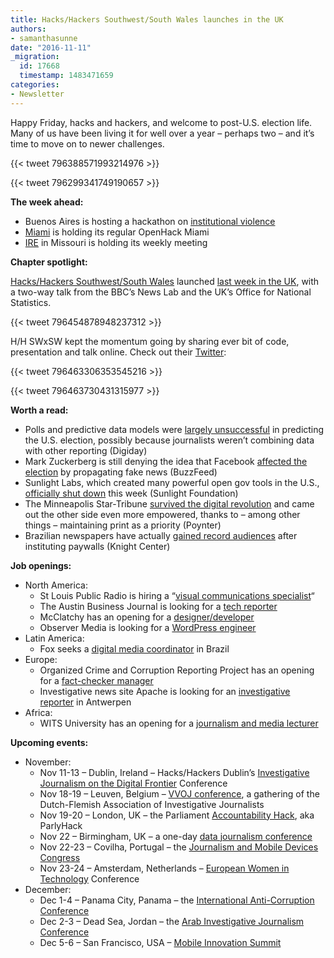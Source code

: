 ```yaml
---
title: Hacks/Hackers Southwest/South Wales launches in the UK
authors:
- samanthasunne
date: "2016-11-11"
_migration:
  id: 17668
  timestamp: 1483471659
categories:
- Newsletter
---
```


Happy Friday, hacks and hackers, and welcome to post-U.S. election life. Many of us have been living it for well over a year &#8211; perhaps two &#8211; and it&#8217;s time to move on to newer challenges.

{{< tweet 796388571993214976 >}}

{{< tweet 796299341749190657 >}}

**The week ahead:**

  * Buenos Aires is hosting a hackathon on [institutional violence][1]
  * [Miami][2] is holding its regular OpenHack Miami
  * [IRE][3] in Missouri is holding its weekly meeting

**Chapter spotlight:**

[Hacks/Hackers Southwest/South Wales][4] launched [last week in the UK][5], with a two-way talk from the BBC&#8217;s News Lab and the UK&#8217;s Office for National Statistics.

{{< tweet 796454878948237312 >}}

H/H SWxSW kept the momentum going by sharing ever bit of code, presentation and talk online. Check out their [Twitter][4]:

{{< tweet 796463306353545216 >}}

{{< tweet 796463730431315977 >}}

**Worth a read:**

  * Polls and predictive data models were [largely unsuccessful][6] in predicting the U.S. election, possibly because journalists weren&#8217;t combining data with other reporting (Digiday)
  * Mark Zuckerberg is still denying the idea that Facebook [affected the election][7] by propagating fake news (BuzzFeed)
  * Sunlight Labs, which created many powerful open gov tools in the U.S., [officially shut down][8] this week (Sunlight Foundation)
  * The Minneapolis Star-Tribune [survived the digital revolution][9] and came out the other side even more empowered, thanks to &#8211; among other things &#8211; maintaining print as a priority (Poynter)
  * Brazilian newspapers have actually [gained record audiences][10] after instituting paywalls (Knight Center)

**Job openings:**

  * North America: 
      * St Louis Public Radio is hiring a &#8220;[visual communications specialist][11]&#8220;
      * The Austin Business Journal is looking for a [tech reporter][12]
      * McClatchy has an opening for a [designer/developer][13]
      * Observer Media is looking for a [WordPress engineer][14]
  * Latin America: 
      * Fox seeks a [digital media coordinator][15] in Brazil
  * Europe: 
      * Organized Crime and Corruption Reporting Project has an opening for a [fact-checker manager][16]
      * Investigative news site Apache is looking for an [investigative reporter][17] in Antwerpen
  * Africa: 
      * WITS University has an opening for a [journalism and media lecturer][18]

**Upcoming events:**

  * November: 
      * Nov 11-13 &#8211; Dublin, Ireland &#8211; Hacks/Hackers Dublin&#8217;s [Investigative Journalism on the Digital Frontier][19] Conference
      * Nov 18-19 &#8211; Leuven, Belgium &#8211; [VVOJ conference][20], a gathering of the Dutch-Flemish Association of Investigative Journalists
      * Nov 19-20 &#8211; London, UK &#8211; the Parliament [Accountability Hack][21], aka ParlyHack
      * Nov 22 &#8211; Birmingham, UK &#8211; a one-day [data journalism conference][22]
      * Nov 22-23 &#8211; Covilha, Portugal &#8211; the [Journalism and Mobile Devices Congress][23]
      * Nov 23-24 &#8211; Amsterdam, Netherlands &#8211; [European Women in Technology][24] Conference
  * December: 
      * Dec 1-4 &#8211; Panama City, Panama &#8211; the [International Anti-Corruption Conference][25]
      * Dec 2-3 &#8211; Dead Sea, Jordan &#8211; the [Arab Investigative Journalism Conference][26]
      * Dec 5-6 &#8211; San Francisco, USA &#8211; [Mobile Innovation Summit][27]

 [1]: http://www.meetup.com/HacksHackersBA/events/235258306/
 [2]: http://www.meetup.com/Hacks-Hackers-Miami/
 [3]: http://www.meetup.com/hackshackersIRE/
 [4]: https://twitter.com/hh_SWxSW
 [5]: https://t.co/2MKs8i5ZyF
 [6]: http://digiday.com/publishers/blown-election-predictions-arent-end-data-journalism/
 [7]: https://www.buzzfeed.com/stephaniemlee/zuckerberg-techonomy-fake-news-election?utm_source=API+Need+to+Know+newsletter&utm_campaign=5237a391fa-EMAIL_CAMPAIGN_2016_11_11&utm_medium=email&utm_term=.fkMKWnqBY#.qaMvq4rR9
 [8]: https://twitter.com/sunlightlabs/status/796820941959471105
 [9]: http://www.poynter.org/2016/at-the-minneapolis-star-tribune-a-newsroom-thats-gone-from-surviving-to-thriving/434478/?utm_source=API+Need+to+Know+newsletter&utm_campaign=c53b84bb8f-EMAIL_CAMPAIGN_2016_11_04&utm_medium=email&utm_term=0_e3bf78af04-c53b84bb8f-45825441
 [10]: https://knightcenter.utexas.edu/blog/00-17753-after-adopting-paywall-brazilian-newspapers-gain-record-audiences-and-sell-more-and-mo?utm_source=Daily+Lab+email+list&utm_campaign=53763fe54f-dailylabemail3&utm_medium=email&utm_term=0_d68264fd5e-53763fe54f-396065225
 [11]: http://www.stlpublicradio.org/info/jobdetail.php?jobid=110
 [12]: http://talkingbiznews.com/biz-news-help-wanted/austin-business-journal-seeks-tech-reporter/
 [13]: https://careers-mcclatchy.icims.com/jobs/1237/designer-developer-%28sandbox%29/job?mode=view&preview=1&userId=108&hashed=1732190903&mobile=false&width=989&height=500&bga=true&needsRedirect=false&jan1offset=-300&jun1offset=-240
 [14]: http://www.observermedia.com/careers/wordpress-engineer
 [15]: http://ijnet.org/en/opportunities/fox-seeks-digital-media-coordinator-brazil
 [16]: http://www.occrp.org/
 [17]: http://journajobs.eu/jobs/onderzoeksjournalist-dutch/
 [18]: http://www.journalism.co.za/blog/department-journalism-school-literature-language-studies-seeking-employ-senior-lecturer-lecturer-two-year-contract-possibility-renewal/
 [19]: http://www.meetup.com/hacks-hackers-dublin/events/235157683/
 [20]: http://www.vvoj.nl/leuven2016/
 [21]: https://www.eventbrite.co.uk/e/accountability-hack-2016-tickets-28856127454?aff=efbevent
 [22]: https://www.eventbrite.co.uk/e/data-journalism-uk-2016-tickets-28661083071
 [23]: http://ijnet.org/en/opportunities/conference-focuses-mobile-journalism-portugal
 [24]: http://www.europeanwomenintech.com/#!register/z49gr
 [25]: http://16iacc.org/
 [26]: http://en.arij.net/
 [27]: https://theinnovationenterprise.com/summits/mobile-innovation-summit-san-francisco-2016